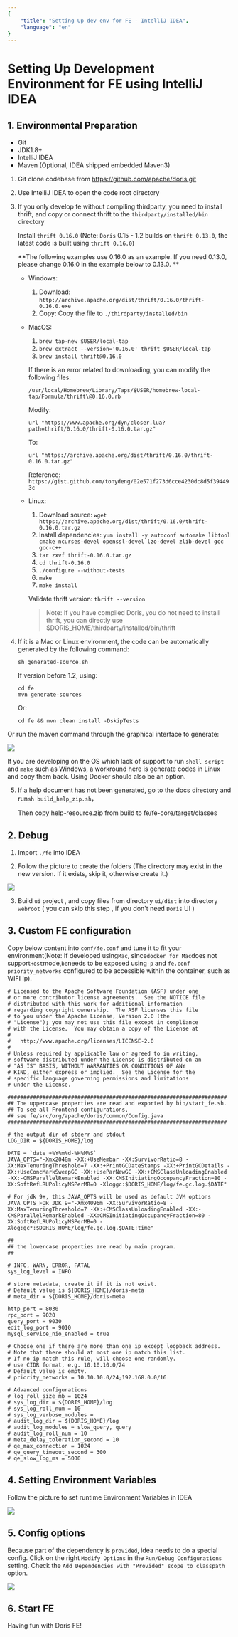 ```yaml
---
{
    "title": "Setting Up dev env for FE - IntelliJ IDEA",
    "language": "en"
}
---
```


<!-- 
Licensed to the Apache Software Foundation (ASF) under one
or more contributor license agreements.  See the NOTICE file
distributed with this work for additional information
regarding copyright ownership.  The ASF licenses this file
to you under the Apache License, Version 2.0 (the
"License"); you may not use this file except in compliance
with the License.  You may obtain a copy of the License at

  http://www.apache.org/licenses/LICENSE-2.0

Unless required by applicable law or agreed to in writing,
software distributed under the License is distributed on an
"AS IS" BASIS, WITHOUT WARRANTIES OR CONDITIONS OF ANY
KIND, either express or implied.  See the License for the
specific language governing permissions and limitations
under the License.
-->

# Setting Up Development Environment for FE using IntelliJ IDEA

## 1. Environmental Preparation

* Git
* JDK1.8+
* IntelliJ IDEA
* Maven (Optional, IDEA shipped embedded Maven3)

1. Git clone codebase from https://github.com/apache/doris.git


2. Use IntelliJ IDEA to open the code root directory

3. If you only develop fe without compiling thirdparty, you need to install thrift, and copy or connect thrift to the `thirdparty/installed/bin` directory

    Install `thrift 0.16.0` (Note: `Doris` 0.15 - 1.2 builds on `thrift 0.13.0`, the latest code is built using `thrift 0.16.0`)

    **The following examples use 0.16.0 as an example. If you need 0.13.0, please change 0.16.0 in the example below to 0.13.0. **
    
    - Windows: 

        1. Download: `http://archive.apache.org/dist/thrift/0.16.0/thrift-0.16.0.exe`
        2. Copy: Copy the file to `./thirdparty/installed/bin`
    
    - MacOS: 

        1. `brew tap-new $USER/local-tap`
        2. `brew extract --version='0.16.0' thrift $USER/local-tap`
        3. `brew install thrift@0.16.0`

        If there is an error related to downloading, you can modify the following files:

        `/usr/local/Homebrew/Library/Taps/$USER/homebrew-local-tap/Formula/thrift\@0.16.0.rb`

        Modify:

        `url "https://www.apache.org/dyn/closer.lua?path=thrift/0.16.0/thrift-0.16.0.tar.gz"`

        To:

        `url "https://archive.apache.org/dist/thrift/0.16.0/thrift-0.16.0.tar.gz"`

        Reference: `https://gist.github.com/tonydeng/02e571f273d6cce4230dc8d5f394493c`
    
    - Linux:

        1. Download source: `wget https://archive.apache.org/dist/thrift/0.16.0/thrift-0.16.0.tar.gz`
        2. Install dependencies: `yum install -y autoconf automake libtool cmake ncurses-devel openssl-devel lzo-devel zlib-devel gcc gcc-c++`
        3. `tar zxvf thrift-0.16.0.tar.gz`
        4. `cd thrift-0.16.0`
        5. `./configure --without-tests`
        6. `make`
        7. `make install`

        Validate thrift version: `thrift --version`  

        > Note: If you have compiled Doris, you do not need to install thrift, you can directly use $DORIS_HOME/thirdparty/installed/bin/thrift

4. If it is a Mac or Linux environment, the code can be automatically generated by the following command:

    ```
    sh generated-source.sh
    ```

    If version before 1.2, using:
    
    ```
    cd fe
    mvn generate-sources
    ```

    Or:

    ```
    cd fe && mvn clean install -DskipTests
    ```

Or run the maven command through the graphical interface to generate:

![](/images/gen_code.png)

If you are developing on the OS which lack of support to run `shell script` and `make` such as Windows, a workround here 
is generate codes in Linux and copy them back. Using Docker should also be an option.

5. If a help document has not been generated, go to the docs directory and run`sh build_help_zip.sh`，

   Then copy help-resource.zip from build to fe/fe-core/target/classes

## 2. Debug

1. Import `./fe` into IDEA

2. Follow the picture to create the folders (The directory may exist in the new version. If it exists, skip it, otherwise create it.)

![](/images/DEBUG4.png)

3. Build `ui` project , and copy files from directory `ui/dist` into directory `webroot` ( you can skip this step , if you don't need `Doris` UI )

## 3. Custom FE configuration

Copy below content into `conf/fe.conf` and tune it to fit your environment(Note: If developed using`Mac`, since`docker for Mac`does not support`Host`mode,`be`needs to be exposed using`-p` and `fe.conf` `priority_networks` configured to be accessible within the container, such as WIFI Ip).

```
# Licensed to the Apache Software Foundation (ASF) under one
# or more contributor license agreements.  See the NOTICE file
# distributed with this work for additional information
# regarding copyright ownership.  The ASF licenses this file
# to you under the Apache License, Version 2.0 (the
# "License"); you may not use this file except in compliance
# with the License.  You may obtain a copy of the License at
#
#   http://www.apache.org/licenses/LICENSE-2.0
#
# Unless required by applicable law or agreed to in writing,
# software distributed under the License is distributed on an
# "AS IS" BASIS, WITHOUT WARRANTIES OR CONDITIONS OF ANY
# KIND, either express or implied.  See the License for the
# specific language governing permissions and limitations
# under the License.

#####################################################################
## The uppercase properties are read and exported by bin/start_fe.sh.
## To see all Frontend configurations,
## see fe/src/org/apache/doris/common/Config.java
#####################################################################

# the output dir of stderr and stdout 
LOG_DIR = ${DORIS_HOME}/log

DATE = `date +%Y%m%d-%H%M%S`
JAVA_OPTS="-Xmx2048m -XX:+UseMembar -XX:SurvivorRatio=8 -XX:MaxTenuringThreshold=7 -XX:+PrintGCDateStamps -XX:+PrintGCDetails -XX:+UseConcMarkSweepGC -XX:+UseParNewGC -XX:+CMSClassUnloadingEnabled -XX:-CMSParallelRemarkEnabled -XX:CMSInitiatingOccupancyFraction=80 -XX:SoftRefLRUPolicyMSPerMB=0 -Xloggc:$DORIS_HOME/log/fe.gc.log.$DATE"

# For jdk 9+, this JAVA_OPTS will be used as default JVM options
JAVA_OPTS_FOR_JDK_9="-Xmx4096m -XX:SurvivorRatio=8 -XX:MaxTenuringThreshold=7 -XX:+CMSClassUnloadingEnabled -XX:-CMSParallelRemarkEnabled -XX:CMSInitiatingOccupancyFraction=80 -XX:SoftRefLRUPolicyMSPerMB=0 -Xlog:gc*:$DORIS_HOME/log/fe.gc.log.$DATE:time"

##
## the lowercase properties are read by main program.
##

# INFO, WARN, ERROR, FATAL
sys_log_level = INFO

# store metadata, create it if it is not exist.
# Default value is ${DORIS_HOME}/doris-meta
# meta_dir = ${DORIS_HOME}/doris-meta

http_port = 8030
rpc_port = 9020
query_port = 9030
edit_log_port = 9010
mysql_service_nio_enabled = true

# Choose one if there are more than one ip except loopback address. 
# Note that there should at most one ip match this list.
# If no ip match this rule, will choose one randomly.
# use CIDR format, e.g. 10.10.10.0/24
# Default value is empty.
# priority_networks = 10.10.10.0/24;192.168.0.0/16

# Advanced configurations 
# log_roll_size_mb = 1024
# sys_log_dir = ${DORIS_HOME}/log
# sys_log_roll_num = 10
# sys_log_verbose_modules = 
# audit_log_dir = ${DORIS_HOME}/log
# audit_log_modules = slow_query, query
# audit_log_roll_num = 10
# meta_delay_toleration_second = 10
# qe_max_connection = 1024
# qe_query_timeout_second = 300
# qe_slow_log_ms = 5000

```

## 4. Setting Environment Variables

Follow the picture to set runtime Environment Variables in IDEA

![](/images/DEBUG5.png)

## 5. Config options

Because part of the dependency is `provided`, idea needs to do a special config. Click on the right `Modify Options` in the `Run/Debug Configurations` setting. Check the `Add Dependencies with "Provided" scope to classpath` option.

![](/images/idea_options.png)

## 6. Start FE

Having fun with Doris FE!
